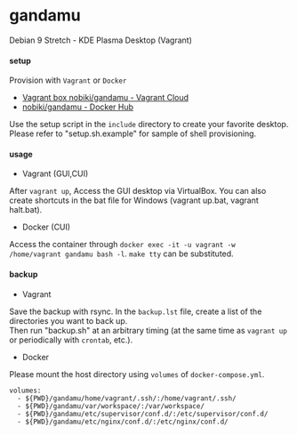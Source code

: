 # gandamu

Debian 9 Stretch - KDE Plasma Desktop (Vagrant)

#### setup

Provision with `Vagrant` or `Docker`

* [Vagrant box nobiki/gandamu - Vagrant Cloud](https://app.vagrantup.com/nobiki/boxes/gandamu)
* [nobiki/gandamu - Docker Hub](https://hub.docker.com/r/nobiki/gandamu/)

Use the setup script in the `include` directory to create your favorite desktop. Please refer to "setup.sh.example" for sample of shell provisioning.

#### usage

* Vagrant (GUI,CUI)

After `vagrant up`, Access the GUI desktop via VirtualBox. You can also create shortcuts in the bat file for Windows (vagrant up.bat, vagrant halt.bat).

* Docker (CUI)

Access the container through `docker exec -it -u vagrant -w /home/vagrant gandamu bash -l`. `make tty` can be substituted.

#### backup

* Vagrant

Save the backup with rsync. In the `backup.lst` file, create a list of the directories you want to back up.  
Then run "backup.sh" at an arbitrary timing (at the same time as `vagrant up` or periodically with `crontab`, etc.).

* Docker

Please mount the host directory using `volumes` of `docker-compose.yml`.

```
volumes:
  - ${PWD}/gandamu/home/vagrant/.ssh/:/home/vagrant/.ssh/
  - ${PWD}/gandamu/var/workspace/:/var/workspace/
  - ${PWD}/gandamu/etc/supervisor/conf.d/:/etc/supervisor/conf.d/
  - ${PWD}/gandamu/etc/nginx/conf.d/:/etc/nginx/conf.d/
```


